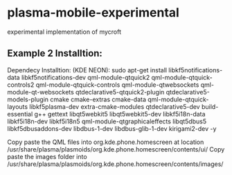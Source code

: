 # plasma-mobile-experimental
experimental implementation of mycroft 

## Example 2 Installtion: 
Dependecy Installtion: (KDE NEON): sudo apt-get install libkf5notifications-data libkf5notifications-dev qml-module-qtquick2 qml-module-qtquick-controls2 qml-module-qtquick-controls qml-module-qtwebsockets qml-module-qt-websockets qtdeclarative5-qtquick2-plugin qtdeclarative5-models-plugin cmake cmake-extras cmake-data qml-module-qtquick-layouts libkf5plasma-dev extra-cmake-modules qtdeclarative5-dev build-essential g++ gettext libqt5webkit5 libqt5webkit5-dev libkf5i18n-data libkf5i18n-dev libkf5i18n5 qml-module-qtgraphicaleffects libqt5dbus5 libkf5dbusaddons-dev libdbus-1-dev libdbus-glib-1-dev kirigami2-dev -y

Copy paste the QML files into org.kde.phone.homescreen at location /usr/share/plasma/plasmoids/org.kde.phone.homescreen/contents/ui/
Copy paste the images folder into /usr/share/plasma/plasmoids/org.kde.phone.homescreen/contents/images/

